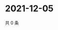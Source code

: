 # 2021-12-05

共 0 条

<!-- BEGIN WEIBO -->
<!-- 最后更新时间 Sun Dec 05 2021 23:08:53 GMT+0800 (China Standard Time) -->

<!-- END WEIBO -->
